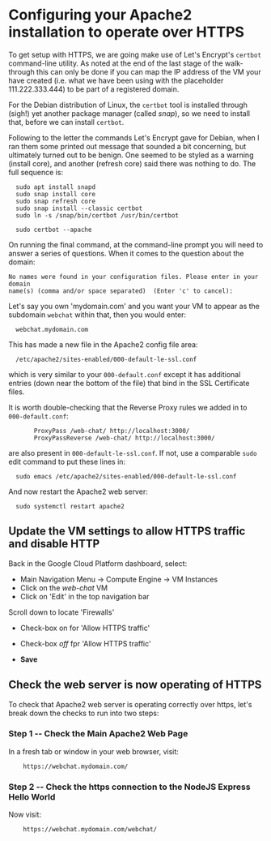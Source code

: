 

# Configuring your Apache2 installation to operate over HTTPS

  To get setup with HTTPS, we are going make use of Let's Encrypt's
  `certbot` command-line utility.  As noted at the end of the last stage of
  the walk-through this can only be done if you can map the IP address of
  the VM your have created (i.e. what we have been using with the
  placeholder 111.222.333.444) to be part of a registered domain.


  For the Debian distribution of Linux, the `certbot` tool is installed
  through (sigh!) yet another package manager (called _snap_), so we need
  to install that, before we can install `certbot`.

  Following to the letter the commands Let's Encrypt gave for Debian, when
  I ran them some printed out message that sounded a bit concerning, but
  ultimately turned out to be benign.  One seemed to be styled as a warning
  (install core), and another (refresh core) said there was nothing to do.
  The full sequence is:
 
```
  sudo apt install snapd
  sudo snap install core
  sudo snap refresh core
  sudo snap install --classic certbot
  sudo ln -s /snap/bin/certbot /usr/bin/certbot
	
  sudo certbot --apache
```

  On running the final command, at the command-line prompt you will need to
  answer a series of questions.  When it comes to the question about
  the domain:
```  
No names were found in your configuration files. Please enter in your domain
name(s) (comma and/or space separated)  (Enter 'c' to cancel):
```
  Let's say you own 'mydomain.com' and you want your VM to appear as
  the subdomain `webchat` within that, then you would enter:
```
  webchat.mydomain.com
```

  This has made a new file in the Apache2 config file area:
```
  /etc/apache2/sites-enabled/000-default-le-ssl.conf

```
  which is very similar to your `000-default.conf` except it has additional
  entries (down near the bottom of the file) that bind in the SSL
  Certificate files.

  It is worth double-checking that the Reverse Proxy rules we added in
  to `000-default.conf`:
```
       ProxyPass /web-chat/ http://localhost:3000/ 
       ProxyPassReverse /web-chat/ http://localhost:3000/
```
  are also present in `000-default-le-ssl.conf`.  If not, use a comparable
  `sudo` edit command to put these lines in:
```  
  sudo emacs /etc/apache2/sites-enabled/000-default-le-ssl.conf
```

  And now restart the Apache2 web server:
```
  sudo systemctl restart apache2 
```

## Update the VM settings to allow HTTPS traffic and disable HTTP

  Back in the Google Cloud Platform dashboard, select:
  * Main Navigation Menu -> Compute Engine -> VM Instances
  * Click on the _web-chat_ VM
  * Click on 'Edit' in the top navigation bar

  Scroll down to locate 'Firewalls'
  * Check-box on for 'Allow HTTPS traffic'
  * Check-box _off_ fpr 'Allow HTTPS traffic'

  * __Save__
  


## Check the web server is now operating of HTTPS

  To check that Apache2 web server is operating correctly over https, let's
  break down the checks to run into two steps:

### Step 1 -- Check the Main Apache2 Web Page

  In a fresh tab or window in your web browser, visit:
```
    https://webchat.mydomain.com/
```

### Step 2 -- Check the https connection to the NodeJS Express Hello World

  Now visit:
```
    https://webchat.mydomain.com/webchat/
```



